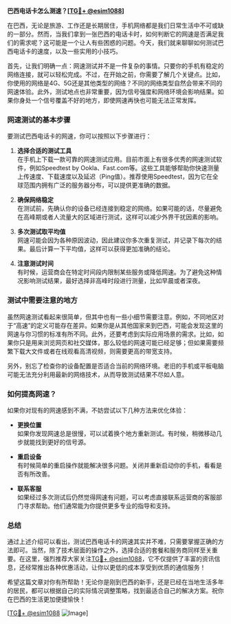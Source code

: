 **巴西电话卡怎么测速？[[TG💪+ @esim1088](https://t.me/s/esim1088)]**

在巴西，无论是旅游、工作还是长期居住，手机网络都是我们日常生活中不可或缺的一部分。然而，当我们拿到一张巴西的电话卡时，如何判断它的网速是否满足我们的需求呢？这可能是一个让人有些困惑的问题。今天，我们就来聊聊如何测试巴西电话卡的速度，以及一些实用的小技巧。

首先，让我们明确一点：网速测试并不是一件复杂的事情。只要你的手机有稳定的网络连接，就可以轻松完成。不过，在开始之前，你需要了解几个关键点。比如，你使用的网络是4G、5G还是其他类型的网络？不同的网络类型自然会带来不同的网速体验。此外，测试地点也非常重要，因为信号强度和网络环境会影响结果。如果你身处一个信号覆盖不好的地方，即使网速再快也可能无法正常发挥。

### 网速测试的基本步骤

要测试巴西电话卡的网速，你可以按照以下步骤进行：

1. **选择合适的测试工具**  
   在手机上下载一款可靠的网速测试应用。目前市面上有很多优秀的网速测试软件，例如Speedtest by Ookla、Fast.com等。这些工具能够帮助你快速测量上传速度、下载速度以及延迟（Ping值）。推荐使用Speedtest，因为它在全球范围内拥有广泛的服务器分布，可以提供更准确的数据。

2. **确保网络稳定**  
   在测试前，先确认你的设备已经连接到稳定的网络。如果可能的话，尽量避免在高峰期或者人流量大的区域进行测试，这样可以减少外界干扰因素的影响。

3. **多次测试取平均值**  
   网速可能会因为各种原因波动，因此建议你多次重复测试，并记录下每次的结果。最后计算一下平均值，这样可以获得更加准确的结论。

4. **注意测试时间**  
   有时候，运营商会在特定时间段内限制某些服务或降低网速。为了避免这种情况影响测试结果，最好选择非高峰时段进行测量，比如早晨或者深夜。

### 测试中需要注意的地方

虽然网速测试看起来很简单，但其中也有一些小细节需要注意。例如，不同地区对于“高速”的定义可能存在差异。如果你是从其他国家来到巴西，可能会发现这里的网速与你习惯的标准有所不同。此外，还要考虑到实际应用场景的需求。比如，如果你只是用来浏览网页和社交媒体，那么较低的网速可能已经足够；但如果需要频繁下载大文件或者在线观看高清视频，则需要更高的带宽支持。

另外，别忘了检查你的设备配置是否适合当前的网络环境。老旧的手机或平板电脑可能无法充分利用最新的网络技术，从而导致测试结果不尽如人意。

### 如何提高网速？

如果你对现有的网速感到不满，不妨尝试以下几种方法来优化体验：

- **更换位置**  
  如果你发现网速总是很慢，可以试着换个地方重新测试。有时候，稍微移动几步就能找到更好的信号源。

- **重启设备**  
  有时候简单的重启操作就能解决很多问题。关闭并重新启动你的手机，看看是否有所改善。

- **联系客服**  
  如果经过多次测试后仍然觉得网速有问题，可以考虑直接联系运营商的客服部门寻求帮助。他们通常能为你提供更多专业的指导和支持。

### 总结

通过上述介绍可以看出，测试巴西电话卡的网速其实并不难，只需要掌握正确的方法即可。当然，除了技术层面的操作之外，选择合适的套餐和服务商同样至关重要。在这里，强烈推荐大家关注[TG💪+ @esim1088](https://t.me/s/esim1088)，它不仅提供了丰富的资讯信息，还经常推出各种优惠活动，让你以更低的成本享受到优质的通信服务！

希望这篇文章对你有所帮助！无论你是刚到巴西的新手，还是已经在当地生活多年的居民，都可以根据自己的实际情况调整策略，找到最适合自己的解决方案。祝你在巴西的生活更加便捷愉快！

[[TG💪+ @esim1088](https://t.me/s/esim1088) ![Image](https://i.postimg.cc/4NQfJmqS/Snipaste-2025-05-13-00-14-12.png)]